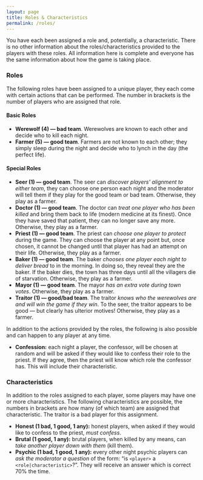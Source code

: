 ```yaml
---
layout: page
title: Roles & Characteristics
permalink: /roles/
---
```

You have each been assigned a role and, potentially, a characteristic. There is no other information about the roles/characteristics provided to the players with these roles. All information here is complete and everyone has the same information about how the game is taking place.  

### Roles 
The following roles have been assigned to a unique player, they each come with certain actions that can be performed. The number in brackets is the number of players who are assigned that role. 

#### Basic Roles
 - **Werewolf (4) — bad team**. Werewolves are known to each other and decide who to kill each night. 
 - **Farmer (5) — good team**. Farmers are not known to each other; they simply sleep during the night and decide who to lynch in the day (the perfect life). 

#### Special Roles
 - **Seer (1) — good team**. The seer can *discover players’ alignment to either team*, they can choose one person each night and the moderator will tell them if they play for the good team or bad team. Otherwise, they play as a farmer. 
 - **Doctor (1) — good team**. The doctor can *treat one player who has been killed* and bring them back to life (modern medicine at its finest). Once they have saved that patient, they can no longer save any more. Otherwise, they play as a farmer. 
 - **Priest (1) — good team**. The priest can *choose one player to protect* during the game. They can choose the player at any point but, once chosen, it cannot be changed until that player has had an attempt on their life.  Otherwise, they play as a farmer. 
 - **Baker (1) — good team**. The baker *chooses one player each night to deliver bread* to in the morning. In doing so, they reveal they are the baker. If the baker dies, the town has three days until all the villagers die of starvation. Otherwise, they play as a farmer. 
 - **Mayor (1) — good team**. The mayor *has an extra vote during town votes*. Otherwise, they play as a farmer. 
 - **Traitor (1) — good/bad team**. The traitor *knows who the werewolves are and will win the game if they win*. To the seer, the traitor appears to be good — but clearly has ulterior motives! Otherwise, they play as a farmer. 

In addition to the actions provided by the roles, the following is also possible and can happen to any player at any time. 
 - **Confession:** each night a player, the confessor, will be chosen at random and will be asked if they would like to confess their role to the priest. If they agree, then the priest will know which role the confessor has. This will include their characteristic. 

### Characteristics 

In addition to the roles assigned to each player, some players may have one or more characteristics. The following characteristics are possible, the numbers in brackets are how many (of which team) are assigned that characteristic. The traitor is a bad player for this assignment. 
 - **Honest (1 bad, 1 good, 1 any):** honest players, when asked if they would like to confess to the priest, *must confess*. 
 - **Brutal (1 good, 1 any):** brutal players, when killed by any means, can *take another player down with them* (kill them). 
 - **Psychic (1 bad, 1 good, 1 any):** every other night psychic players can *ask the moderator a question* of the form: “is `<player>` a `<role|characteristic>`?”. They will receive an answer which is correct 70% the time. 